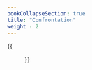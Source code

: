 ```yaml
---
bookCollapseSection: true
title: "Confrontation"
weight : 2
---
```


{{<figure src="/en/img/goblin_translation.png" link="/en/img/goblin_translation.png" alt="Translation in progress">}}